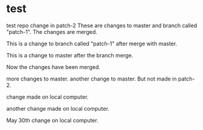 # test
test repo
change in patch-2
These are changes to master and branch called "patch-1". The changes are merged.


This is a change to branch called "patch-1" after merge with master.

This is a change to master after the branch merge.

Now the changes have been merged.

more changes to master.
another change to master. But not made in patch-2.

change made on local computer.

another change made on local computer.

May 30th change on local computer.
